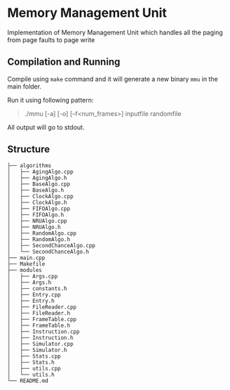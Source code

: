 # Memory Management Unit

Implementation of Memory Management Unit which handles all the paging from page faults to page write

## Compilation and Running

Compile using `make` command and it will generate a new binary `mmu` in the main folder.

Run it using following pattern:

> ./mmu [-a<algo>] [-o<options>] [–f<num_frames>] inputfile randomfile

All output will go to stdout.

## Structure

```
├── algorithms
│   ├── AgingAlgo.cpp
│   ├── AgingAlgo.h
│   ├── BaseAlgo.cpp
│   ├── BaseAlgo.h
│   ├── ClockAlgo.cpp
│   ├── ClockAlgo.h
│   ├── FIFOAlgo.cpp
│   ├── FIFOAlgo.h
│   ├── NRUAlgo.cpp
│   ├── NRUAlgo.h
│   ├── RandomAlgo.cpp
│   ├── RandomAlgo.h
│   ├── SecondChanceAlgo.cpp
│   └── SecondChanceAlgo.h
├── main.cpp
├── Makefile
├── modules
│   ├── Args.cpp
│   ├── Args.h
│   ├── constants.h
│   ├── Entry.cpp
│   ├── Entry.h
│   ├── FileReader.cpp
│   ├── FileReader.h
│   ├── FrameTable.cpp
│   ├── FrameTable.h
│   ├── Instruction.cpp
│   ├── Instruction.h
│   ├── Simulator.cpp
│   ├── Simulator.h
│   ├── Stats.cpp
│   ├── Stats.h
│   ├── utils.cpp
│   └── utils.h
└── README.md
```
